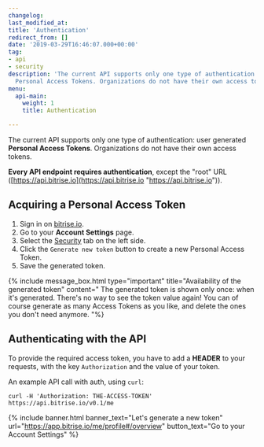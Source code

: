 ```yaml
---
changelog:
last_modified_at:
title: 'Authentication'
redirect_from: []
date: '2019-03-29T16:46:07.000+00:00'
tag:
- api
- security
description: 'The current API supports only one type of authentication: user generated
  Personal Access Tokens. Organizations do not have their own access tokens.'
menu:
  api-main:
    weight: 1
    title: Authentication

---
```


The current API supports only one type of authentication: user generated **Personal Access Tokens**. Organizations do not have their own access tokens.

**Every API endpoint requires authentication**, except the "root" URL ([https://api.bitrise.io](https://api.bitrise.io "https://api.bitrise.io")).

## Acquiring a Personal Access Token

1. Sign in on [bitrise.io](https://www.bitrise.io).
2. Go to your **Account Settings** page.
3. Select the [Security](https://www.bitrise.io/me/profile#/security) tab on the left side.
4. Click the `Generate new token` button to create a new Personal Access Token.
5. Save the generated token.

{% include message_box.html type="important" title="Availability of the generated token" content=" The generated token is shown only once: when it's generated. There's no way to see the token value again! You can of course generate as many Access Tokens as you like, and delete the ones you don't need anymore. "%}

## Authenticating with the API

To provide the required access token, you have to add a **HEADER** to your requests, with the key `Authorization` and the value of your token.

An example API call with auth, using `curl`:

    curl -H 'Authorization: THE-ACCESS-TOKEN' https://api.bitrise.io/v0.1/me

{% include banner.html banner_text="Let's generate a new token" url="https://app.bitrise.io/me/profile#/overview" button_text="Go to your Account Settings" %}